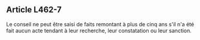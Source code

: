 Article L462-7
----
Le conseil ne peut être saisi de faits remontant à plus de cinq ans s'il n'a été
fait aucun acte tendant à leur recherche, leur constatation ou leur sanction.
